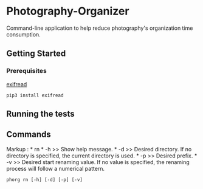# Photography-Organizer
Command-line application to help reduce photography's organization time consumption.

## Getting Started

### Prerequisites
[exifread](https://github.com/ianare/exif-py)
```
pip3 install exifread
```

## Running the tests

## Commands   
 Markup : * rn
              * -h >> Show help message.
              * -d >> Desired directory. If no directory is specified, the current directory is used.
              * -p >> Desired prefix.
              * -v >> Desired start renaming value. If no value is specified, the renaming process will follow a numerical pattern.
```
phorg rn [-h] [-d] [-p] [-v]
```


